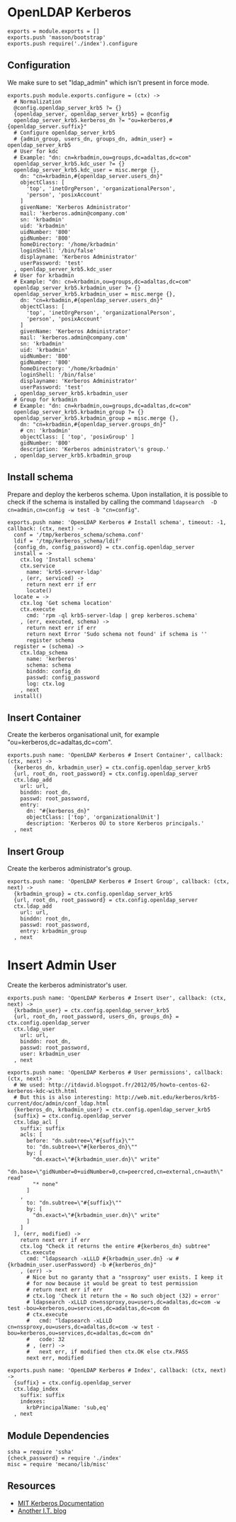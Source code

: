 
# OpenLDAP Kerberos

    exports = module.exports = []
    exports.push 'masson/bootstrap'
    exports.push require('./index').configure

## Configuration

We make sure to set "ldap_admin" which isn't present in
force mode.

    exports.push module.exports.configure = (ctx) ->
      # Normalization
      @config.openldap_server_krb5 ?= {}
      {openldap_server, openldap_server_krb5} = @config
      openldap_server_krb5.kerberos_dn ?= "ou=kerberos,#{openldap_server.suffix}"
      # Configure openldap_server_krb5
      # {admin_group, users_dn, groups_dn, admin_user} = openldap_server_krb5
      # User for kdc
      # Example: "dn: cn=krbadmin,ou=groups,dc=adaltas,dc=com"
      openldap_server_krb5.kdc_user ?= {}
      openldap_server_krb5.kdc_user = misc.merge {},
        dn: "cn=krbadmin,#{openldap_server.users_dn}"
        objectClass: [
          'top', 'inetOrgPerson', 'organizationalPerson',
          'person', 'posixAccount'
        ]
        givenName: 'Kerberos Administrator'
        mail: 'kerberos.admin@company.com'
        sn: 'krbadmin'
        uid: 'krbadmin'
        uidNumber: '800'
        gidNumber: '800'
        homeDirectory: '/home/krbadmin'
        loginShell: '/bin/false'
        displayname: 'Kerberos Administrator'
        userPassword: 'test'
      , openldap_server_krb5.kdc_user
      # User for krbadmin
      # Example: "dn: cn=krbadmin,ou=groups,dc=adaltas,dc=com"
      openldap_server_krb5.krbadmin_user ?= {}
      openldap_server_krb5.krbadmin_user = misc.merge {},
        dn: "cn=krbadmin,#{openldap_server.users_dn}"
        objectClass: [
          'top', 'inetOrgPerson', 'organizationalPerson',
          'person', 'posixAccount'
        ]
        givenName: 'Kerberos Administrator'
        mail: 'kerberos.admin@company.com'
        sn: 'krbadmin'
        uid: 'krbadmin'
        uidNumber: '800'
        gidNumber: '800'
        homeDirectory: '/home/krbadmin'
        loginShell: '/bin/false'
        displayname: 'Kerberos Administrator'
        userPassword: 'test'
      , openldap_server_krb5.krbadmin_user
      # Group for krbadmin
      # Example: "dn: cn=krbadmin,ou=groups,dc=adaltas,dc=com"
      openldap_server_krb5.krbadmin_group ?= {}
      openldap_server_krb5.krbadmin_group = misc.merge {},
        dn: "cn=krbadmin,#{openldap_server.groups_dn}"
        # cn: 'krbadmin'
        objectClass: [ 'top', 'posixGroup' ]
        gidNumber: '800'
        description: 'Kerberos administrator\'s group.'
      , openldap_server_krb5.krbadmin_group

## Install schema

Prepare and deploy the kerberos schema. Upon installation, it
is possible to check if the schema is installed by calling
the command `ldapsearch  -D cn=admin,cn=config -w test -b "cn=config"`.

    exports.push name: 'OpenLDAP Kerberos # Install schema', timeout: -1, callback: (ctx, next) ->
      conf = '/tmp/kerberos_schema/schema.conf'
      ldif = '/tmp/kerberos_schema/ldif'
      {config_dn, config_password} = ctx.config.openldap_server
      install = ->
        ctx.log 'Install schema'
        ctx.service
          name: 'krb5-server-ldap'
        , (err, serviced) ->
          return next err if err
          locate()
      locate = ->
        ctx.log 'Get schema location'
        ctx.execute
          cmd: 'rpm -ql krb5-server-ldap | grep kerberos.schema'
        , (err, executed, schema) ->
          return next err if err
          return next Error 'Sudo schema not found' if schema is ''
          register schema
      register = (schema) ->
        ctx.ldap_schema
          name: 'kerberos'
          schema: schema
          binddn: config_dn
          passwd: config_password
          log: ctx.log
        , next
      install()

## Insert Container

Create the kerberos organisational unit, for example 
"ou=kerberos,dc=adaltas,dc=com".

    exports.push name: 'OpenLDAP Kerberos # Insert Container', callback: (ctx, next) ->
      {kerberos_dn, krbadmin_user} = ctx.config.openldap_server_krb5
      {url, root_dn, root_password} = ctx.config.openldap_server
      ctx.ldap_add 
        url: url,
        binddn: root_dn,
        passwd: root_password,
        entry: 
          dn: "#{kerberos_dn}"
          objectClass: ['top', 'organizationalUnit']
          description: 'Kerberos OU to store Kerberos principals.'
      , next

## Insert Group

Create the kerberos administrator's group.

    exports.push name: 'OpenLDAP Kerberos # Insert Group', callback: (ctx, next) ->
      {krbadmin_group} = ctx.config.openldap_server_krb5
      {url, root_dn, root_password} = ctx.config.openldap_server
      ctx.ldap_add
        url: url,
        binddn: root_dn,
        passwd: root_password,
        entry: krbadmin_group
      , next

# Insert Admin User

Create the kerberos administrator's user.

    exports.push name: 'OpenLDAP Kerberos # Insert User', callback: (ctx, next) ->
      {krbadmin_user} = ctx.config.openldap_server_krb5
      {url, root_dn, root_password, users_dn, groups_dn} = ctx.config.openldap_server
      ctx.ldap_user
        url: url,
        binddn: root_dn,
        passwd: root_password,
        user: krbadmin_user
      , next

    exports.push name: 'OpenLDAP Kerberos # User permissions', callback: (ctx, next) ->
      # We used: http://itdavid.blogspot.fr/2012/05/howto-centos-62-kerberos-kdc-with.html
      # But this is also interesting: http://web.mit.edu/kerberos/krb5-current/doc/admin/conf_ldap.html
      {kerberos_dn, krbadmin_user} = ctx.config.openldap_server_krb5
      {suffix} = ctx.config.openldap_server
      ctx.ldap_acl [
        suffix: suffix
        acls: [
          before: "dn.subtree=\"#{suffix}\""
          to: "dn.subtree=\"#{kerberos_dn}\""
          by: [
            "dn.exact=\"#{krbadmin_user.dn}\" write"
            "dn.base=\"gidNumber=0+uidNumber=0,cn=peercred,cn=external,cn=auth\" read"
            "* none"
          ]
        ,
          to: "dn.subtree=\"#{suffix}\""
          by: [
            "dn.exact=\"#{krbadmin_user.dn}\" write"
          ]
        ]
      ], (err, modified) ->
        return next err if err
        ctx.log "Check it returns the entire #{kerberos_dn} subtree"
        ctx.execute
          cmd: "ldapsearch -xLLLD #{krbadmin_user.dn} -w #{krbadmin_user.userPassword} -b #{kerberos_dn}"
        , (err) ->
          # Nice but no garanty that a "nssproxy" user exists. I keep it
          # for now because it would be great to test permission
          # return next err if err
          # ctx.log 'Check it return the « No such object (32) » error'
          # ldapsearch -xLLLD cn=nssproxy,ou=users,dc=adaltas,dc=com -w test -bou=kerberos,ou=services,dc=adaltas,dc=com dn
          # ctx.execute
          #   cmd: "ldapsearch -xLLLD cn=nssproxy,ou=users,dc=adaltas,dc=com -w test -bou=kerberos,ou=services,dc=adaltas,dc=com dn"
          #   code: 32
          # , (err) ->
          #   next err, if modified then ctx.OK else ctx.PASS
          next err, modified

    exports.push name: 'OpenLDAP Kerberos # Index', callback: (ctx, next) ->
      {suffix} = ctx.config.openldap_server
      ctx.ldap_index
        suffix: suffix
        indexes:
          krbPrincipalName: 'sub,eq'
      , next

## Module Dependencies

    ssha = require 'ssha'
    {check_password} = require './index'
    misc = require 'mecano/lib/misc'

## Resources

*   [MIT Kerberos Documentation](http://web.mit.edu/kerberos/krb5-devel/doc/admin/conf_ldap.html)
*   [Another I.T. blog](http://itdavid.blogspot.fr/2012/05/howto-centos-62-kerberos-kdc-with.html)




